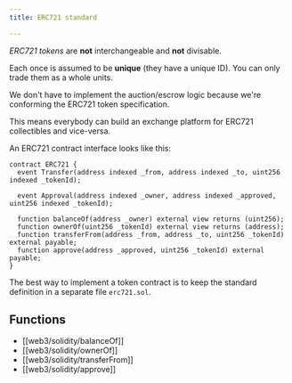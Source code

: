 ```yaml
---
title: ERC721 standard

---
```

_ERC721 tokens_ are **not** interchangeable and **not** divisable. 

Each once is assumed to be **unique** (they have a unique ID). You can only trade them as a whole units. 

We don't have to implement the auction/escrow logic because we're conforming the ERC721 token specification. 

This means everybody can build an exchange platform for ERC721 collectibles and vice-versa. 

An ERC721 contract interface looks like this:
```solidity
contract ERC721 {
  event Transfer(address indexed _from, address indexed _to, uint256 indexed _tokenId);
  
  event Approval(address indexed _owner, address indexed _approved, uint256 indexed _tokenId);

  function balanceOf(address _owner) external view returns (uint256);
  function ownerOf(uint256 _tokenId) external view returns (address);
  function transferFrom(address _from, address _to, uint256 _tokenId) external payable;
  function approve(address _approved, uint256 _tokenId) external payable;
}
```

The best way to implement a token contract is to keep the standard definition in a separate file `erc721.sol`. 

## Functions
- [[web3/solidity/balanceOf]]
- [[web3/solidity/ownerOf]]
- [[web3/solidity/transferFrom]]
- [[web3/solidity/approve]]
